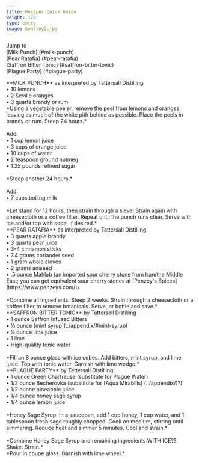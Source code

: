 ```yaml
---
title: Recipes Quick Guide
weight: 170
type: entry
image: bentley2.jpg
---
```


Jump to
<br>
[Milk Punch] (#milk-punch)
<br>
[Pear Ratafia] (#pear-ratafia)
<br>
[Saffron Bitter Tonic] (#saffron-bitter-tonic)
<br>
[Plague Party] (#plague-party)
<div class="boxed">
**MILK PUNCH** as interpreted by Tattersall Distilling
<br>
• 10 lemons
<br>
• 2 Seville oranges
<br>
• 3 quarts brandy or rum
<br>
*Using a vegetable peeler, remove the peel from lemons and oranges, leaving as much of the white pith behind as possible. Place the peels in brandy or rum. Steep 24 hours.*
<br>
<br>
Add:
<br>
• 1 cup lemon juice
<br>
• 3 cups of orange juice
<br>
• 10 cups of water
<br>
• 2 teaspoon ground nutmeg
<br>
• 1.25 pounds refined sugar
<br>
<br>
*Steep another 24 hours.*
<br>
<br>
Add:
<br>
• 7 cups  boiling milk
<br>
<br>
*Let stand for 12 hours, then strain through a sieve.
Strain again with cheesecloth or a coffee filter.
Repeat until the punch runs clear. Serve with ice and/or top with soda, if desired.*
</div>
<div class="boxed">
**PEAR RATAFIA** as interpreted by Tattersall Distilling
<br>
• 3 quarts apple brandy
<br>
• 3 quarts pear juice
<br>
• 3-4 cinnamon sticks
<br>
• 7.4 grams coriander seed
<br>
• 1 gram whole cloves
<br>
• 2 grams aniseed
<br>
• .5 ounce Mahlab (an imported sour cherry stone from Iran/the Middle East; you can get equivalent sour cherry stones at [Penzey's Spices] (https://www.penzeys.com/))
<br>
<br>
*Combine all ingredients. Steep 2 weeks. Strain through a cheesecloth or a coffee filter to remove botanicals. Serve, or bottle and save.*
</div>
<div class="boxed">
**SAFFRON BITTER TONIC** by Tattersall Distilling
<br>
• 1 ounce Saffron Infused Bitters
<br>
• ½ ounce [mint syrup](../appendix/#mint-syrup)
<br>
• ¼ ounce lime juice
<br>
• 1 lime
<br>
• High-quality tonic water
<br>
<br>
*Fill an 8 ounce glass with ice cubes. Add bitters, mint syrup, and lime juice. Top with tonic water. Garnish with lime wedge.*
</div>
<div class="boxed">
**PLAGUE PARTY** by Tattersall Distilling
<br>
• 1 ounce Green Chartreuse (substitute for Plague Water)
<br>
• 1/2 ounce Becherovka (substitute for [Aqua Mirabilis] (../appendix/)?)
<br>
• 1/2 ounce pineapple juice
<br>
• 1/4 ounce honey sage syrup
<br>
• 1/4 ounce lemon juice
<br>
<br>
*Honey Sage Syrup: In a saucepan, add 1 cup honey, 1 cup water, and 1 tablespoon fresh sage roughly chopped. Cook on medium, stirring until simmering. Reduce heat and simmer 5 minutes. Cool and strain.*
<br>
<br>
*Combine Honey Sage Syrup and remaining ingredients WITH ICE??. Shake. Strain.*
<br>
*Pour in coupe glass. Garnish with lime wheel.*

</div>
